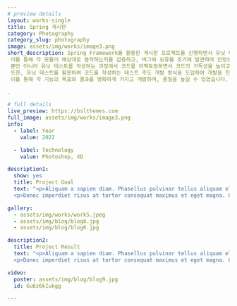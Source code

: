 ```yaml
---
# preview details
layout: works-single
title: Spring 게시판
category: Photography
category_slug: photography
image: assets/img/works/image3.png
short_description: Spring Framework를 활용한 게시판 프로젝트를 진행하면서 유닛 테스트의 활용도를 크게 깨달았습니다. 유닛 테스트를 통해 각각의 기능을 분리해서 테스트하면서 각 모듈의 동작을 확인할 수 있었습니다.
 이를 통해 각 모듈이 예상대로 동작하는지를 검증하고, 버그와 오류를 조기에 발견하여 안정성을 높일 수 있었습니다.
 뿐만 아니라 유닛 테스트를 작성하는 과정에서 코드를 리팩토링하면서 코드의 가독성을 높이고 유지보수를 용이하게 만들었습니다.
 또한, 유닛 테스트를 활용하여 코드를 작성하는 테스트 주도 개발 방식을 도입하여 개발을 진행하였습니다.
 이를 통해 각 기능의 목표와 결과를 명확하게 가지고 개발하며, 품질을 높일 수 있었습니다.

.

# full details
live_preview: https://bslthemes.com
full_image: assets/img/works/image3.png
info:
  - label: Year
    value: 2022

  - label: Technology
    value: Photoshop, XD

description1:
  show: yes
  title: Project Goal
  text: "<p>Aliquam a sapien diam. Phasellus pulvinar tellus aliquam eleifend consectetur. Sed bibendum leo quis rutrum aliquetmorbi.</p>
  <p>Donec imperdiet risus at tortor consequat maximus et eget magna. Cras ornare sagittis augue, id sollicitudin justo tristique ut. Nullam ex enim, euismod vel bibendum ultrices, fringilla vel eros. Donec euismod leo lectus, et euismod metus euismod sed. Quisque quis suscipit ipsum, at pellentesque velit. Duis a congue sem.</p>"

gallery:
  - assets/img/works/work5.jpeg
  - assets/img/blog/blog8.jpg
  - assets/img/blog/blog6.jpg

description2:
  title: Project Result
  text: "<p>Aliquam a sapien diam. Phasellus pulvinar tellus aliquam eleifend consectetur. Sed bibendum leo quis rutrum aliquetmorbi.</p>
  <p>Donec imperdiet risus at tortor consequat maximus et eget magna. Cras ornare sagittis augue, id sollicitudin justo tristique ut. Nullam ex enim, euismod vel bibendum ultrices, fringilla vel eros. Donec euismod leo lectus, et euismod metus euismod sed. Quisque quis suscipit ipsum, at pellentesque velit. Duis a congue sem.</p>"

video:
  poster: assets/img/blog/blog9.jpg
  id: Gu6z6kIukgg

---
```


